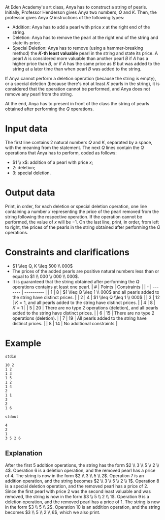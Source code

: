 
At Eden Academy's art class, Anya has to construct a string of pearls. Initially, Professor Henderson gives Anya two numbers, $Q$ and $K$. Then, the professor gives Anya $Q$ instructions of the following types:
* Addition: Anya has to add a pearl with price $x$ at the right end of the string.
* Deletion: Anya has to remove the pearl at the right end of the string and state its price.
* Special Deletion: Anya has to remove (using a hammer-breaking method) the **$K$-th least valuable** pearl in the string and state its price. A pearl $A$ is considered more valuable than another pearl $B$ if $A$ has a higher price than $B$, or if $A$ has the same price as $B$ but was added to the string at a later time than when pearl $B$ was added to the string.

If Anya cannot perform a deletion operation (because the string is empty), or a special deletion (because there's not at least $K$ pearls in the string), it is considered that the operation cannot be performed, and Anya does not remove any pearl from the string.

At the end, Anya has to present in front of the class the string of pearls obtained after performing the $Q$ operations.

# Input data

The first line contains $2$ natural numbers $Q$ and $K$, separated by a space, with the meaning from the statement.
The next $Q$ lines contain the $Q$ operations that Anya has to perform, coded as follows:
* $1 \\ x$: addition of a pearl with price $x$;
* $2$: deletion;
* $3$: special deletion.

# Output data

Print, in order, for each deletion or special deletion operation, one line containing a number $x$ representing the price of the pearl removed from the string following the respective operation. If the operation cannot be performed, the value of $x$ will be $−1$.
On the last line, print, in order, from left to right, the prices of the pearls in the string obtained after performing the $Q$ operations.

# Constraints and clarifications

* $1 \\leq Q, K \\leq 500 \\ 000$
* The prices of the added pearls are positive natural numbers less than or equal to $1 \\ 000 \\ 000 \\ 000$.
* It is guaranteed that the string obtained after performing the $Q$ operations contains at least one pearl.
| # | Points | Constraints |
| - | ------- | ---------- | 
| 1 | 8 | $1 \\leq Q \\leq 1 \\ 000$ and all pearls added to the string have distinct prices. |
| 2 | 4 | $1 \\leq Q \\leq 1 \\ 000$ |
| 3 | 12 | $K = 1$, and all pearls added to the string have distinct prices. |
| 4 | 8 | $K = 1$ |
| 5 | 20 | There are no type $2$ operations (deletion), and all pearls added to the string have distinct prices. |
| 6 | 15 | There are no type $2$ operations (deletion). |
| 7 | 19 | All pearls added to the string have distinct prices. |
| 8 | 14 | No additional constraints |

# Example

`stdin`
```
10 2
1 2
1 3
1 5
1 2
1 4
2
1 1
3
2
1 6
```

`stdout`
```
4
2
1
3 5 2 6
```

## Explanation

After the first $5$ addition operations, the string has the form $2 \\ 3 \\ 5 \\ 2 \\ 4$.
Operation $6$ is a deletion operation, and the removed pearl has a price of $4$. The string is now in the form $2 \\ 3 \\ 5 \\ 2$.
Operation $7$ is an addition operation, and the string becomes $2 \\ 3 \\ 5 \\ 2 \\ 1$.
Operation $8$ is a special deletion operation, and the removed pearl has a price of $2$. Since the first pearl with price $2$ was the second least valuable and was removed, the string is now in the form $3 \\ 5 \\ 2 \\ 1$.
Operation $9$ is a deletion operation, and the removed pearl has a price of $1$. The string is now in the form $3 \\ 5 \\ 2$.
Operation $10$ is an addition operation, and the string becomes $3 \\ 5 \\ 2 \\ 6$, which we also print.
